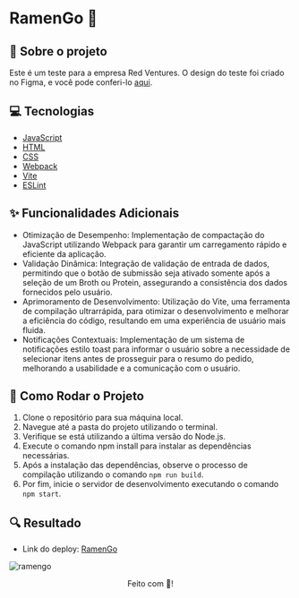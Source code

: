 # RamenGo 🍜

## :book: Sobre o projeto
Este é um teste para a empresa Red Ventures. O design do teste foi criado no Figma, e você pode conferi-lo [aqui](https://www.figma.com/design/uDdX536s8ylGc6TVSstATk/RamenGo-[2022]?node-id=0-1&t=2P7roo4nHJCxxc67-0).


## :computer: Tecnologias
- [JavaScript](https://www.javascript.com/)
- [HTML](https://developer.mozilla.org/en-US/docs/Web/HTML)
- [CSS](https://developer.mozilla.org/en-US/docs/Web/CSS)
- [Webpack](https://webpack.js.org/)
- [Vite](https://vitejs.dev/)
- [ESLint](https://eslint.org/)

## :sparkles: Funcionalidades Adicionais
- Otimização de Desempenho: Implementação de compactação do JavaScript utilizando Webpack para garantir um carregamento rápido e eficiente da aplicação.
- Validação Dinâmica: Integração de validação de entrada de dados, permitindo que o botão de submissão seja ativado somente após a seleção de um Broth ou Protein, assegurando a consistência dos dados fornecidos pelo usuário.
- Aprimoramento de Desenvolvimento: Utilização do Vite, uma ferramenta de compilação ultrarrápida, para otimizar o desenvolvimento e melhorar a eficiência do código, resultando em uma experiência de usuário mais fluida.
- Notificações Contextuais: Implementação de um sistema de notificações estilo toast para informar o usuário sobre a necessidade de selecionar itens antes de prosseguir para o resumo do pedido, melhorando a usabilidade e a comunicação com o usuário.

## :rocket: Como Rodar o Projeto
1. Clone o repositório para sua máquina local.
2. Navegue até a pasta do projeto utilizando o terminal.
3. Verifique se está utilizando a última versão do Node.js.
4. Execute o comando npm install para instalar as dependências necessárias.
5. Após a instalação das dependências, observe o processo de compilação utilizando o comando `npm run build`.
6. Por fim, inicie o servidor de desenvolvimento executando o comando `npm start`.
   
## :mag: Resultado
- Link do deploy: [RamenGo](https://main--fantastic-blini-2843b5.netlify.app/)
  

![ramengo](https://github.com/GisellyPereira/RamenGo/assets/116305443/79d24606-cc52-4138-a236-9f8dd89ad03e)

<div align="center">Feito com 💜!</div>
